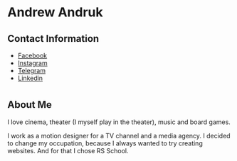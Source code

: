# **Andrew Andruk**
## Contact Information

* [Facebook](https://www.facebook.com/andrukandrew)
* [Instagram](https://www.instagram.com/andrew_andruk/?hl=ru)
* [Telegram](https://t.me/andrew_andruk)
* [Linkedin](https://www.linkedin.com/in/andrewandruk/)
#
## About Me
I love cinema, theater (I myself play in the theater), music and board games.

I work as a motion designer for a TV channel and a media agency. I decided to change my occupation, because I always wanted to try creating websites. And for that I chose RS School.